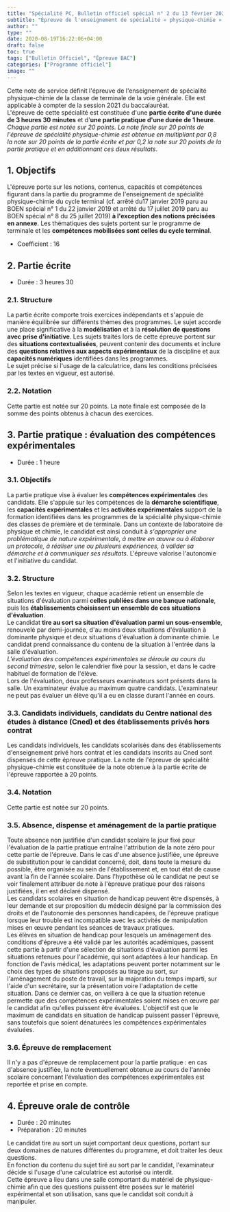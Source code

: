 ```yaml
---
title: "Spécialité PC, Bulletin officiel spécial n° 2 du 13 février 2020"
subtitle: "Épreuve de l'enseignement de spécialité « physique-chimie » de la classe de terminale de la voie générale à compter de la session 2021 de l'examen du baccalauréat"
author: ""
type: ""
date: 2020-08-19T16:22:06+04:00
draft: false
toc: true
tags: ["Bulletin Officiel", "Épreuve BAC"]
categories: ["Programme officiel"]
image: ""
---
```


Cette note de service définit l'épreuve de l'enseignement de spécialité physique-chimie de la classe de terminale de la voie générale. Elle est applicable à compter de la session 2021 du baccalauréat.  
L'épreuve de cette spécialité est constituée d'une **partie écrite d'une durée de 3 heures 30 minutes** et d'**une partie pratique d'une durée de 1 heure**. *Chaque partie est notée sur 20 points. La note finale sur 20 points de l'épreuve de spécialité physique-chimie est obtenue en multipliant par 0,8 la note sur 20 points de la partie écrite et par 0,2 la note sur 20 points de la partie pratique et en additionnant ces deux résultats*.

## 1. Objectifs

L'épreuve porte sur les notions, contenus, capacités et compétences figurant dans la partie du programme de l'enseignement de spécialité physique-chimie du cycle terminal (cf. arrêté du17 janvier 2019 paru au BOEN spécial n° 1 du 22 janvier 2019 et arrêté du 17 juillet 2019 paru au BOEN spécial n° 8 du 25 juillet 2019) **à l'exception des notions précisées en annexe**. Les thématiques des sujets portent sur le programme de terminale et les **compétences mobilisées sont celles du cycle terminal**.

- Coefficient : 16

## 2. Partie écrite

- Durée : 3 heures 30

### 2.1. Structure

La partie écrite comporte trois exercices indépendants et s'appuie de manière équilibrée sur différents thèmes des programmes. Le sujet accorde une place significative à la **modélisation** et à la **résolution de questions avec prise d'initiative**. Les sujets traités lors de cette épreuve portent sur des **situations contextualisées**, peuvent contenir des documents et inclure des **questions relatives aux aspects expérimentaux** de la discipline et aux **capacités numériques** identifiées dans les programmes.  
Le sujet précise si l'usage de la calculatrice, dans les conditions précisées par les textes en vigueur, est autorisé.

### 2.2. Notation

Cette partie est notée sur 20 points. La note finale est composée de la somme des points obtenus à chacun des exercices.

## 3. Partie pratique : évaluation des compétences expérimentales

- Durée : 1 heure

### 3.1. Objectifs

La partie pratique vise à évaluer les **compétences expérimentales** des candidats. Elle s'appuie sur les compétences de la **démarche scientifique**, les **capacités expérimentales** et les **activités expérimentales** support de la formation identifiées dans les programmes de la spécialité physique-chimie des classes de première et de terminale. Dans un contexte de laboratoire de physique et chimie, le candidat est ainsi conduit à *s'approprier une problématique de nature expérimentale, à mettre en œuvre ou à élaborer un protocole, à réaliser une ou plusieurs expériences, à valider sa démarche et à communiquer ses résultats*. L'épreuve valorise l'autonomie et l'initiative du candidat.

### 3.2. Structure

Selon les textes en vigueur, chaque académie retient un ensemble de situations d'évaluation parmi **celles publiées dans une banque nationale**, puis les **établissements choisissent un ensemble de ces situations d'évaluation**.  
Le candidat **tire au sort sa situation d'évaluation parmi un sous-ensemble**, renouvelé par demi-journée, d'au moins deux situations d'évaluation à dominante physique et deux situations d'évaluation à dominante chimie. Le candidat prend connaissance du contenu de la situation à l'entrée dans la salle d'évaluation.  
*L'évaluation des compétences expérimentales se déroule au cours du second trimestre*, selon le calendrier fixé pour la session, et dans le cadre habituel de formation de l'élève.  
Lors de l'évaluation, deux professeurs examinateurs sont présents dans la salle. Un examinateur évalue au maximum quatre candidats. L'examinateur ne peut pas évaluer un élève qu'il a eu en classe durant l'année en cours.

### 3.3. Candidats individuels, candidats du Centre national des études à distance (Cned) et des établissements privés hors contrat

Les candidats individuels, les candidats scolarisés dans des établissements d'enseignement privé hors contrat et les candidats inscrits au Cned sont dispensés de cette épreuve pratique. La note de l'épreuve de spécialité physique-chimie est constituée de la note obtenue à la partie écrite de l'épreuve rapportée à 20 points.

### 3.4. Notation

Cette partie est notée sur 20 points.

### 3.5. Absence, dispense et aménagement de la partie pratique

Toute absence non justifiée d'un candidat scolaire le jour fixé pour l'évaluation de la partie pratique entraîne l'attribution de la note zéro pour cette partie de l'épreuve. Dans le cas d'une absence justifiée, une épreuve de substitution pour le candidat concerné, doit, dans toute la mesure du possible, être organisée au sein de l'établissement et, en tout état de cause avant la fin de l'année scolaire. Dans l'hypothèse où le candidat ne peut se voir finalement attribuer de note à l'épreuve pratique pour des raisons justifiées, il en est déclaré dispensé.  
Les candidats scolaires en situation de handicap peuvent être dispensés, à leur demande et sur proposition du médecin désigné par la commission des droits et de l'autonomie des personnes handicapées, de l'épreuve pratique lorsque leur trouble est incompatible avec les activités de manipulation mises en œuvre pendant les séances de travaux pratiques.  
Les élèves en situation de handicap pour lesquels un aménagement des conditions d'épreuve a été validé par les autorités académiques, passent cette partie à partir d'une sélection de situations d'évaluation parmi les situations retenues pour l'académie, qui sont adaptées à leur handicap. En fonction de l'avis médical, les adaptations peuvent porter notamment sur le choix des types de situations proposés au tirage au sort, sur l'aménagement du poste de travail, sur la majoration du temps imparti, sur l'aide d'un secrétaire, sur la présentation voire l'adaptation de cette situation. Dans ce dernier cas, on veillera à ce que la situation retenue permette que des compétences expérimentales soient mises en œuvre par le candidat afin qu'elles puissent être évaluées. L'objectif est que le maximum de candidats en situation de handicap puissent passer l'épreuve, sans toutefois que soient dénaturées les compétences expérimentales évaluées.

### 3.6. Épreuve de remplacement

Il n'y a pas d'épreuve de remplacement pour la partie pratique : en cas d'absence justifiée, la note éventuellement obtenue au cours de l'année scolaire concernant l'évaluation des compétences expérimentales est reportée et prise en compte.

## 4. Épreuve orale de contrôle

- Durée : 20 minutes
- Préparation : 20 minutes

Le candidat tire au sort un sujet comportant deux questions, portant sur deux domaines de natures différentes du programme, et doit traiter les deux questions.  
En fonction du contenu du sujet tiré au sort par le candidat, l'examinateur décide si l'usage d'une calculatrice est autorisé ou interdit.  
Cette épreuve a lieu dans une salle comportant du matériel de physique-chimie afin que des questions puissent être posées sur le matériel expérimental et son utilisation, sans que le candidat soit conduit à manipuler.

